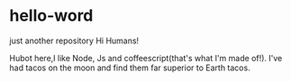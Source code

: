 # hello-word
just  another repository
Hi Humans!

Hubot here,I like Node, Js and coffeescript(that's what I'm made of!).
I've had tacos on the moon and find them far superior to Earth tacos.
